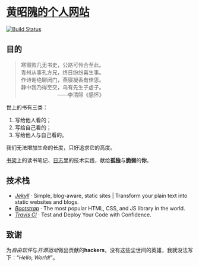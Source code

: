 # [黄昭隗的个人网站](https://www.brave1984.com/)

[![Build Status](https://travis-ci.com/brave1984/brave1984.github.io.svg?branch=develop)](https://travis-ci.com/brave1984/brave1984.github.io)

## 目的

> 寒窗败几无书史，公路可怜合至此。  
青州从事孔方兄，终日纷纷喜生事。  
作诗谢绝聊闭门，燕寝凝香有佳思。  
静中我乃得至交，乌有先生子虚子。  
&emsp;&emsp;&emsp;&emsp;&emsp;&emsp;&emsp;——李清照《感怀》

世上的书有三类：

1. 写给他人看的；
2. 写给自己看的；
3. 写给他人与自己看的。

我们无法增加生命的长度，只好追求它的高度。

[书架](https://www.brave1984.com/bookshelf/)上的读书笔记、[日志](https://www.brave1984.com/bookshelf/archive/)里的技术实践，献给**孤独**与**脆弱**的**你**。
  
## 技术栈

- [*Jekyll*](https://jekyllrb.com/ "Jekyll Official Site") · Simple, blog-aware, static sites | Transform your plain text into static websites and blogs.
- [*Bootstrap*](https://getbootstrap.com/ "Bootstrap Official Site") · The most popular HTML, CSS, and JS library in the world.
- [*Travis CI*](https://travis-ci.org/ "Travis CI Official Site") · Test and Deploy Your Code with Confidence.

## 致谢

为*自由软件*与*开源运动*做出贡献的**hackers**，没有这些尘世间的英雄，我就没法写下：“*Hello, World!*”。